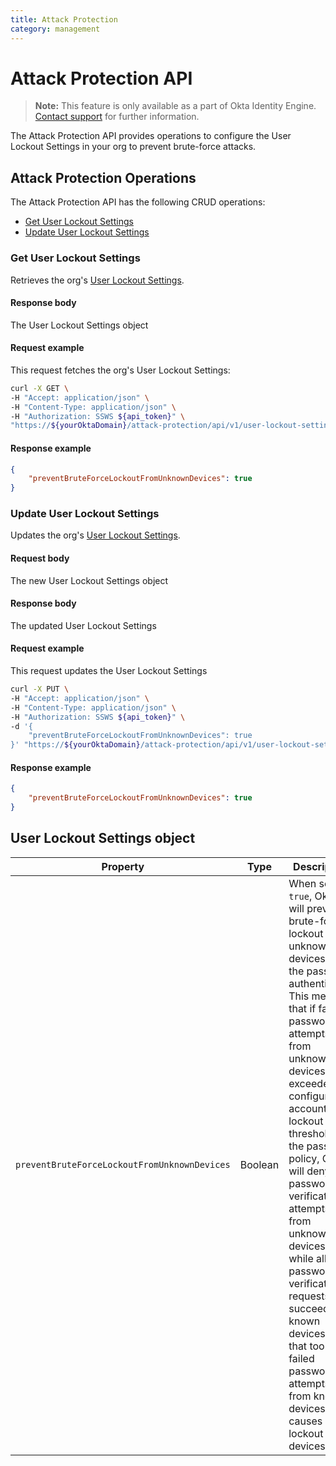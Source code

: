 ```yaml
---
title: Attack Protection
category: management
---
```


# Attack Protection API

<ApiLifecycle access="ie" />

> **Note:** This feature is only available as a part of Okta Identity Engine. [Contact support](mailto:dev-inquiries@okta.com) for further information.

The Attack Protection API provides operations to configure the User Lockout Settings in your org to prevent brute-force attacks.

## Attack Protection Operations
The Attack Protection API has the following CRUD operations:

* [Get User Lockout Settings](#get-user-lockout-settings)
* [Update User Lockout Settings](#update-user-lockout-settings)

### Get User Lockout Settings

<ApiOperation method="get" url="/attack-protection/api/v1/user-lockout-settings" />

Retrieves the org's [User Lockout Settings](/docs/reference/api/attack-protection/#user-lockout-settings-object).

#### Response body

The User Lockout Settings object

#### Request example

This request fetches the org's User Lockout Settings:

```bash
curl -X GET \
-H "Accept: application/json" \
-H "Content-Type: application/json" \
-H "Authorization: SSWS ${api_token}" \
"https://${yourOktaDomain}/attack-protection/api/v1/user-lockout-settings"
```

#### Response example

```json
{
    "preventBruteForceLockoutFromUnknownDevices": true
}
```

### Update User Lockout Settings

<ApiOperation method="put" url="/attack-protection/api/v1/user-lockout-settings" />

Updates the org's [User Lockout Settings](/docs/reference/api/attack-protection/#user-lockout-settings-object).


#### Request body

The new User Lockout Settings object

#### Response body

The updated User Lockout Settings

#### Request example

This request updates the User Lockout Settings

```bash
curl -X PUT \
-H "Accept: application/json" \
-H "Content-Type: application/json" \
-H "Authorization: SSWS ${api_token}" \
-d '{
    "preventBruteForceLockoutFromUnknownDevices": true
}' "https://${yourOktaDomain}/attack-protection/api/v1/user-lockout-settings"
```

#### Response example

```json
{
    "preventBruteForceLockoutFromUnknownDevices": true
}
```

## User Lockout Settings object

| Property    | Type           | Description   |
| ----------- | -------------- | ------------- |
| `preventBruteForceLockoutFromUnknownDevices` | Boolean | When set to `true`, Okta will prevent brute-force lockout from unknown devices for the password authenticator. This means that if failed password attempts from unknown devices exceeded the configured account lockout threshold in the password policy, Okta will deny password verification attempts from unknown devices, while allow password verification requests to succeed from known devices. Note that too many failed password attempts from known devices still causes lockout on all devices. |
